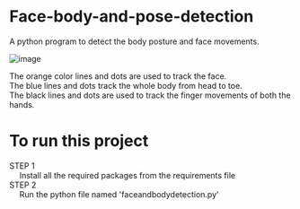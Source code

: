 # Face-body-and-pose-detection
A python program to detect the body posture and face movements.

![image](https://user-images.githubusercontent.com/59657204/147460962-f8c63170-f260-45c2-ac91-259b20bbf023.png)

The orange color lines and dots are used to track the face. <br />
The blue lines and dots track the whole body from head to toe. <br />
The black lines and dots are used to track the finger movements of both the hands. <br />

# To run this project
  STEP 1  <br />
      &emsp; Install all the required packages from the requirements file <br />
  STEP 2 <br />
      &emsp; Run the python file named 'faceandbodydetection.py' <br />
      
